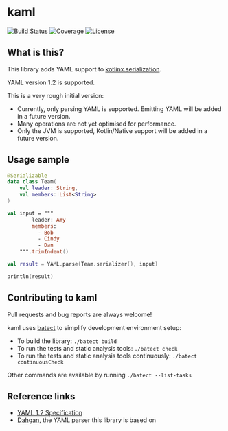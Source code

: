 # kaml

[![Build Status](https://img.shields.io/travis/charleskorn/kaml/master.svg)](https://travis-ci.org/charleskorn/kaml)
[![Coverage](https://img.shields.io/codecov/c/github/charleskorn/kaml.svg)](https://codecov.io/gh/charleskorn/kaml)
[![License](https://img.shields.io/github/license/charleskorn/kaml.svg)](https://opensource.org/licenses/Apache-2.0)

## What is this?

This library adds YAML support to [kotlinx.serialization](https://github.com/Kotlin/kotlinx.serialization/).

YAML version 1.2 is supported.

This is a very rough initial version:

* Currently, only parsing YAML is supported. Emitting YAML will be added in a future version.
* Many operations are not yet optimised for performance.
* Only the JVM is supported, Kotlin/Native support will be added in a future version.

## Usage sample

```kotlin
@Serializable
data class Team(
    val leader: String,
    val members: List<String>
)

val input = """
        leader: Amy
        members:
          - Bob
          - Cindy
          - Dan
    """.trimIndent()

val result = YAML.parse(Team.serializer(), input)

println(result)
```

## Contributing to kaml

Pull requests and bug reports are always welcome!

kaml uses [batect](https://batect.charleskorn.com) to simplify development environment setup:

* To build the library: `./batect build`
* To run the tests and static analysis tools: `./batect check`
* To run the tests and static analysis tools continuously: `./batect continuousCheck`

Other commands are available by running `./batect --list-tasks`

## Reference links

* [YAML 1.2 Specification](http://yaml.org/spec/1.2/spec.html)
* [Dahgan](https://github.com/kareez/dahgan/), the YAML parser this library is based on
